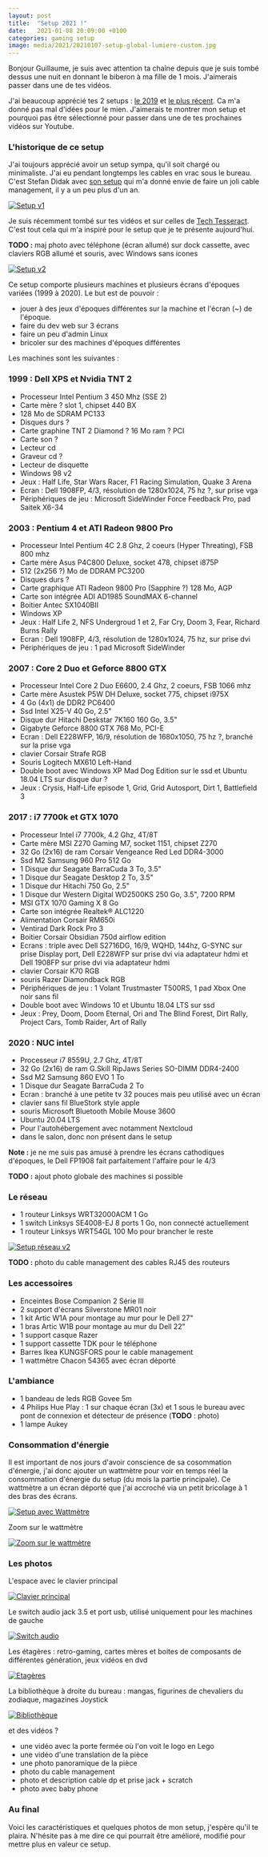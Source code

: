 ```yaml
---
layout: post
title:  "Setup 2021 !"
date:   2021-01-08 20:09:00 +0100
categories: gaming setup
image: media/2021/20210107-setup-global-lumiere-custom.jpg
---
```


Bonjour Guillaume, je suis avec attention ta chaîne depuis que je suis tombé dessus une nuit en donnant le biberon à ma fille de 1 mois. J'aimerais passer dans une de tes vidéos.

J'ai beaucoup apprécié tes 2 setups : [le 2019](https://www.youtube.com/watch?v=QNivxUlGw_g&t=1035s) et [le plus récent](https://www.youtube.com/watch?v=Jv5Wt0P-IuE). Ca m'a donné pas mal d'idées pour le mien. J'aimerais te montrer mon setup et pourquoi pas être sélectionné pour passer dans une de tes prochaines vidéos sur Youtube.

### L'historique de ce setup

J'ai toujours apprécié avoir un setup sympa, qu'il soit chargé ou minimaliste. J'ai eu pendant longtemps les cables en vrac sous le bureau. C'est Stefan Didak avec [son setup](http://www.stefandidak.com/office/home-office-version-7-setup-making-of/) qui m'a donné envie de faire un joli cable management, il y a un peu plus d'un an.

<a href="{{ site.baseurl }}/media/2021/20210107-setup-v1.jpg">
    <img class="nk-img-fit" src="{{ site.baseurl }}/media/2021/20210107-setup-v1.jpg" alt="Setup v1">
</a>

Je suis récemment tombé sur tes vidéos et sur celles de [Tech Tesseract](https://www.youtube.com/channel/UCT9CJkrdmTnZ-M5xns9chXQ). C'est tout cela qui m'a inspiré pour le setup que je te présente aujourd'hui.

**TODO :** maj photo avec téléphone (écran allumé) sur dock cassette, avec claviers RGB allumé et souris, avec Windows sans icones

<a href="{{ site.baseurl }}/media/2021/20210107-global-lumiere.jpg">
    <img class="nk-img-fit" src="{{ site.baseurl }}/media/2021/20210107-setup-global-lumiere-custom.jpg" alt="Setup v2">
</a>

Ce setup comporte plusieurs machines et plusieurs écrans d'époques variées (1999 à 2020). Le but est de pouvoir : 

* jouer à des jeux d'époques différentes sur la machine et l'écran (~) de l'époque. 
* faire du dev web sur 3 écrans
* faire un peu d'admin Linux
* bricoler sur des machines d'époques différentes

Les machines sont les suivantes :

### 1999 : Dell XPS et Nvidia TNT 2

* Processeur Intel Pentium 3 450 Mhz (SSE 2)
* Carte mère ? slot 1, chipset 440 BX
* 128 Mo de SDRAM PC133
* Disques durs ?
* Carte graphine TNT 2 Diamond ? 16 Mo ram ? PCI
* Carte son ?
* Lecteur cd
* Graveur cd ?
* Lecteur de disquette
* Windows 98 v2
* Jeux : Half Life, Star Wars Racer, F1 Racing Simulation, Quake 3 Arena
* Ecran : Dell 1908FP, 4/3, résolution de 1280x1024, 75 hz ?, sur prise vga
* Périphériques de jeu : Microsoft SideWinder Force Feedback Pro, pad Saitek X6-34

### 2003 : Pentium 4 et ATI Radeon 9800 Pro

* Processeur Intel Pentium 4C 2.8 Ghz, 2 coeurs (Hyper Threating), FSB 800 mhz
* Carte mère Asus P4C800 Deluxe, socket 478, chipset i875P
* 512 (2x256 ?) Mo de DDRAM PC3200
* Disques durs ?
* Carte graphique ATI Radeon 9800 Pro (Sapphire ?) 128 Mo, AGP
* Carte son intégrée ADI AD1985 SoundMAX 6-channel
* Boitier Antec SX1040BII
* Windows XP
* Jeux : Half Life 2, NFS Undergroud 1 et 2, Far Cry, Doom 3, Fear, Richard Burns Rally
* Ecran : Dell 1908FP, 4/3, résolution de 1280x1024, 75 hz, sur prise dvi
* Périphériques de jeu : 1 pad Microsoft SideWinder

### 2007 : Core 2 Duo et Geforce 8800 GTX

* Processeur Intel Core 2 Duo E6600, 2.4 Ghz, 2 coeurs, FSB 1066 mhz
* Carte mère Asustek P5W DH Deluxe, socket 775, chipset i975X
* 4 Go (4x1) de DDR2 PC6400
* Ssd Intel X25-V 40 Go, 2.5"
* Disque dur Hitachi Deskstar 7K160 160 Go, 3.5"
* Gigabyte Geforce 8800 GTX 768 Mo, PCI-E
* Ecran : Dell E228WFP, 16/9, résolution de 1680x1050, 75 hz ?, branché sur la prise vga
* clavier Corsair Strafe RGB
* Souris Logitech MX610 Left-Hand 
* Double boot avec Windows XP Mad Dog Edition sur le ssd et Ubuntu 18.04 LTS sur disque dur ?
* Jeux : Crysis, Half-Life episode 1, Grid, Grid Autosport, Dirt 1, Battlefield 3

### 2017 : i7 7700k et GTX 1070

* Processeur Intel i7 7700k, 4.2 Ghz, 4T/8T
* Carte mère MSI Z270 Gaming M7, socket 1151, chipset Z270
* 32 Go (2x16) de ram Corsair Vengeance Red Led DDR4-3000
* Ssd M2 Samsung 960 Pro 512 Go
* 1 Disque dur Seagate BarraCuda 3 To, 3.5"
* 1 Disque dur Seagate Desktop 2 To, 3.5"
* 1 Disque dur Hitachi 750 Go, 2.5"
* 1 Disque dur Western Digital WD2500KS 250 Go, 3.5", 7200 RPM
* MSI GTX 1070 Gaming X 8 Go
* Carte son intégrée Realtek® ALC1220
* Alimentation Corsair RM650i
* Ventirad Dark Rock Pro 3
* Boitier Corsair Obsidian 750d airflow edition
* Ecrans : triple avec Dell S2716DG, 16/9, WQHD, 144hz, G-SYNC sur prise Display port, Dell E228WFP sur prise dvi via adaptateur hdmi et Dell 1908FP sur prise dvi via adaptateur hdmi
* clavier Corsair K70 RGB
* souris Razer Diamondback RGB
* Périphériques de jeu : 1 Volant Trustmaster T500RS, 1 pad Xbox One noir sans fil
* Double boot avec Windows 10 et Ubuntu 18.04 LTS sur ssd
* Jeux : Prey, Doom, Doom Eternal, Ori and The Blind Forest, Dirt Rally, Project Cars, Tomb Raider, Art of Rally

### 2020 : NUC intel

* Processeur i7 8559U, 2.7 Ghz, 4T/8T
* 32 Go (2x16) de ram G.Skill RipJaws Series SO-DIMM DDR4-2400
* Ssd M2 Samsung 860 EVO 1 To
* 1 Disque dur Seagate BarraCuda 2 To
* Ecran : branché à une petite tv 32 pouces mais peu utilisé avec un écran
* clavier sans fil BlueStork style apple
* souris Microsoft Bluetooth Mobile Mouse 3600
* Ubuntu 20.04 LTS
* Pour l'autohébergement avec notamment Nextcloud
* dans le salon, donc non présent dans le setup

**Note :** je ne me suis pas amusé à prendre les écrans cathodiques d'époques, le Dell FP1908 fait parfaitement l'affaire pour le 4/3

**TODO :** ajout photo globale des machines si possible

### Le réseau

* 1 routeur Linksys WRT32000ACM 1 Go
* 1 switch Linksys SE4008-EJ 8 ports 1 Go, non connecté actuellement
* 1 routeur Linksys WRT54GL 100 Mo pour brancher le reste

<a href="{{ site.baseurl }}/media/2021/20210107-setup-v2.jpg">
    <img class="nk-img-fit" src="{{ site.baseurl }}/media/2021/20210107-setup-network.jpg" alt="Setup réseau v2">
</a>

**TODO :** photo du cable management des cables RJ45 des routeurs

### Les accessoires

* Enceintes Bose Companion 2 Série III
* 2 support d'écrans Silverstone MR01 noir
* 1 kit Artic W1A pour montage au mur pour le Dell 27"
* 1 bras Artic W1B pour montage au mur du Dell 22"
* 1 support casque Razer
* 1 support cassette TDK pour le téléphone
* Barres Ikea KUNGSFORS pour le cable management
* 1 wattmètre Chacon 54365 avec écran déporté

### L'ambiance

* 1 bandeau de leds RGB Govee 5m
* 4 Philips Hue Play : 1 sur chaque écran (3x) et 1 sous le bureau avec pont de connexion et détecteur de présence (**TODO** : photo)
* 1 lampe Aukey

### Consommation d'énergie

Il est important de nos jours d'avoir conscience de sa cosommation d'énergie, j'ai donc ajouter un wattmètre pour voir en temps réel la consommation d'énergie du setup (du mois la partie principale). Ce wattmètre a un écran déporté que j'ai accroché via un petit bricolage à 1 des bras des écrans.

<a href="{{ site.baseurl }}/media/2021/20210107-setup-wattmetre.jpg">
    <img class="nk-img-fit" src="{{ site.baseurl }}/media/2021/20210107-setup-wattmetre.jpg" alt="Setup avec Wattmètre">
</a>

Zoom sur le wattmètre

<a href="{{ site.baseurl }}/media/2021/20210107-setup-wattmetre-zoom.jpg">
    <img class="nk-img-fit" src="{{ site.baseurl }}/media/2021/20210107-setup-wattmetre-zoom.jpg" alt="Zoom sur le wattmètre">
</a>

### Les photos

L'espace avec le clavier principal

<a href="{{ site.baseurl }}/media/2021/20210107-clavier-principal.jpg">
    <img class="nk-img-fit" src="{{ site.baseurl }}/media/2021/20210107-setup-clavier-principal.jpg" alt="Clavier principal">
</a>

Le switch audio jack 3.5 et port usb, utilisé uniquement pour les machines de gauche

<a href="{{ site.baseurl }}/media/2021/20210107-setup-switch-audio.jpg">
    <img class="nk-img-fit" src="{{ site.baseurl }}/media/2021/20210107-setup-switch-audio.jpg" alt="Switch audio">
</a>

Les étagères : retro-gaming, cartes mères et boites de composants de différentes génération, jeux vidéos en dvd

<a href="{{ site.baseurl }}/media/2021/20210107-setup-etageres.jpg">
    <img class="nk-img-fit" src="{{ site.baseurl }}/media/2021/20210107-setup-etageres.jpg" alt="Etagères">
</a>

La bibliothèque à droite du bureau : mangas, figurines de chevaliers du zodiaque, magazines Joystick

<a href="{{ site.baseurl }}/media/2021/20210107-setup-bibliotheque.jpg">
    <img class="nk-img-fit" src="{{ site.baseurl }}/media/2021/20210107-setup-bibliotheque.jpg" alt="Bibliothèque">
</a>

et des vidéos ? 

* une vidéo avec la porte fermée où l'on voit le logo en Lego
* une vidéo d'une translation de la pièce
* une photo panoramique de la pièce
* photo du cable management
* photo et description cable dp et prise jack + scratch
* photo avec baby phone

### Au final

Voici les caractéristiques et quelques photos de mon setup, j'espère qu'il te plaira. N'hésite pas à me dire ce qui pourrait être amélioré, modifié pour mettre plus en valeur ce setup.